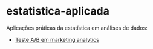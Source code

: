 # estatistica-aplicada
Aplicações práticas da estatística em análises de dados:

- <a href="https://github.com/cwaltrick/estatistica-aplicada/blob/main/Teste_A_B_Marketing_Analytics.ipynb">Teste A/B em marketing analytics</a>
